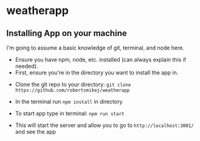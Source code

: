 # weatherapp

## Installing App on your machine

I'm going to assume a basic knowledge of git, terminal, and node here.

-   Ensure you have npm, node, etc. installed (can always explain this if needed).
-   First, ensure you're in the directory you want to install the app in.

<!-- -->

-   Clone the git repo to your directory: `git clone https://github.com/robertsmikej/weatherapp`

-   In the terminal run `npm install` in directory

-   To start app type in terminal: `npm run start`

-   This will start the server and allow you to go to `http://localhost:3001/` and see the app
